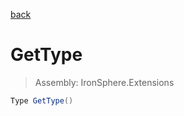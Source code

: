 ﻿

[back](/IronSphere.Extensions/types/FloatExtension)

# GetType

> Assembly: IronSphere.Extensions

```csharp
Type GetType()
```



 